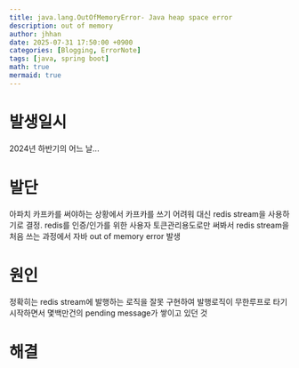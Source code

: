 ```yaml
---
title: java.lang.OutOfMemoryError- Java heap space error
description: out of memory
author: jhhan
date: 2025-07-31 17:50:00 +0900
categories: [Blogging, ErrorNote]
tags: [java, spring boot]
math: true
mermaid: true
---
```


# 발생일시
2024년 하반기의 어느 날...

# 발단
아파치 카프카를 써야하는 상황에서 카프카를 쓰기 어려워 대신 redis stream을 사용하기로 결정.
redis를 인증/인가를 위한 사용자 토큰관리용도로만 써봐서 redis stream을 처음 쓰는 과정에서 자바 out of memory error 발생

# 원인
정확히는 redis stream에 발행하는 로직을 잘못 구현하여 발행로직이 무한루프로 타기 시작하면서 몇백만건의 pending message가 쌓이고 있던 것

# 해결
